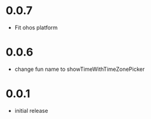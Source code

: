 
# 0.0.7

* Fit ohos platform
  
# 0.0.6

* change fun name to showTimeWithTimeZonePicker

# 0.0.1

* initial release
